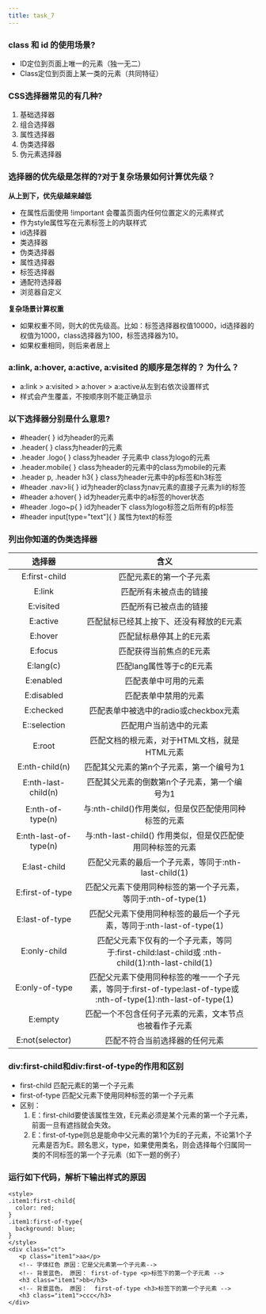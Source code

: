 ```yaml
---
title: task_7
---
```

### class 和 id 的使用场景?

 - ID定位到页面上唯一的元素（独一无二）
 - Class定位到页面上某一类的元素（共同特征）

### CSS选择器常见的有几种?
 1. 基础选择器
 2. 组合选择器
 3. 属性选择器
 4. 伪类选择器
 5. 伪元素选择器

### 选择器的优先级是怎样的?对于复杂场景如何计算优先级？
**从上到下，优先级越来越低**
 - 在属性后面使用 !important 会覆盖页面内任何位置定义的元素样式
 - 作为style属性写在元素标签上的内联样式
 - id选择器
 - 类选择器
 - 伪类选择器
 - 属性选择器
 - 标签选择器
 - 通配符选择器
 - 浏览器自定义
 
 **复杂场景计算权重**
 
 - 如果权重不同，则大的优先级高。比如：标签选择器权值10000，id选择器的权值为1000，class选择器为100，标签选择器为10。
 - 如果权重相同，则后来者居上
 
### a:link, a:hover, a:active, a:visited 的顺序是怎样的？ 为什么？

 - a:link > a:visited > a:hover > a:active从左到右依次设置样式
 - 样式会产生覆盖，不按顺序则不能正确显示

### 以下选择器分别是什么意思?

 - #header{ } id为header的元素
 - .header{ } class为header的元素
 - .header .logo{ } class为header 子元素中 class为logo的元素
 - .header.mobile{ } class为header的元素中的class为mobile的元素
 - .header p, .header h3{ } class为header元素中的p标签和h3标签
 - #header .nav>li{ } id为header的class为nav元素的直接子元素为li的标签
 - #header a:hover{ } id为header元素中的a标签的hover状态
 - #header .logo~p{ } id为header下 class为logo标签之后所有的p标签
 - #header input[type="text"]{ } 属性为text的标签

### 列出你知道的伪类选择器

| 选择器 | 含义 ||
| :---: | :---: | :---: |
| E:first-child | 匹配元素E的第一个子元素 |
| E:link | 匹配所有未被点击的链接 |
| E:visited | 匹配所有已被点击的链接 |
| E:active | 匹配鼠标已经其上按下、还没有释放的E元素 |
| E:hover | 匹配鼠标悬停其上的E元素 |
| E:focus | 匹配获得当前焦点的E元素 |
| E:lang(c) | 匹配lang属性等于c的E元素 |
| E:enabled | 匹配表单中可用的元素 |
| E:disabled | 匹配表单中禁用的元素 |
| E:checked | 匹配表单中被选中的radio或checkbox元素 |
| E::selection | 匹配用户当前选中的元素 |
| E:root | 匹配文档的根元素，对于HTML文档，就是HTML元素 |
| E:nth-child(n) | 匹配其父元素的第n个子元素，第一个编号为1 |
| E:nth-last-child(n) | 匹配其父元素的倒数第n个子元素，第一个编号为1 |
| E:nth-of-type(n) | 与:nth-child()作用类似，但是仅匹配使用同种标签的元素 |
| E:nth-last-of-type(n) | 与:nth-last-child() 作用类似，但是仅匹配使用同种标签的元素 |
| E:last-child | 匹配父元素的最后一个子元素，等同于:nth-last-child(1) |
| E:first-of-type | 匹配父元素下使用同种标签的第一个子元素，等同于:nth-of-type(1) |
| E:last-of-type | 匹配父元素下使用同种标签的最后一个子元素，等同于:nth-last-of-type(1) |
| E:only-child | 匹配父元素下仅有的一个子元素，等同于:first-child:last-child或 :nth-child(1):nth-last-child(1) |
| E:only-of-type | 	匹配父元素下使用同种标签的唯一一个子元素，等同于:first-of-type:last-of-type或 :nth-of-type(1):nth-last-of-type(1) |
| E:empty | 匹配一个不包含任何子元素的元素，文本节点也被看作子元素 |
| E:not(selector) | 匹配不符合当前选择器的任何元素 |

### div:first-child和div:first-of-type的作用和区别

 - first-child	匹配元素E的第一个子元素
 - first-of-type	匹配父元素下使用同种标签的第一个子元素
 - 区别： 
	1. E：first-child要使该属性生效，E元素必须是某个元素的第一个子元素，前面一旦有遮挡就会失效。
	2. E：first-of-type则总是能命中父元素的第1个为E的子元素，不论第1个子元素是否为E。顾名思义，type，如果使用类名，则会选择每个归属同一类的不同标签的第一个子元素（如下一题的例子）


### 运行如下代码，解析下输出样式的原因
```
<style>
.item1:first-child{
  color: red;
}
.item1:first-of-type{
  background: blue;
}
</style>
<div class="ct">
   <p class="item1">aa</p>
   <!-- 字体红色 原因：它是父元素第一个子元素-->
   <!-- 背景蓝色， 原因： first-of-type <p>标签下的第一个子元素 -->
   <h3 class="item1">bb</h3>
   <!-- 背景蓝色， 原因：  first-of-type <h3>标签下的第一个子元素 -->
   <h3 class="item1">ccc</h3>
</div>
```